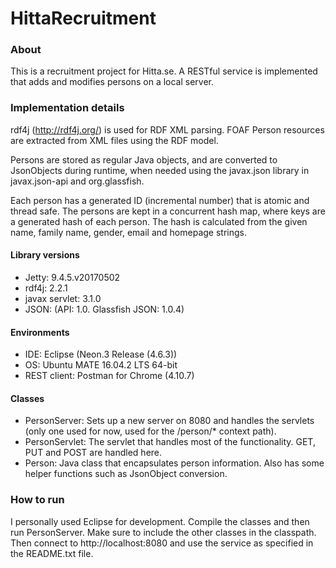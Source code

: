 # HittaRecruitment

### About
This is a recruitment project for Hitta.se. A RESTful service is implemented that adds and modifies persons on a local server.

### Implementation details
rdf4j (http://rdf4j.org/) is used for RDF XML parsing. FOAF Person resources are extracted from XML files using the RDF model.

Persons are stored as regular Java objects, and are converted to JsonObjects during runtime, when needed using the javax.json library in javax.json-api and org.glassfish.

Each person has a generated ID (incremental number) that is atomic and thread safe. The persons are kept in a concurrent hash map, where keys are a generated hash of each person. The hash is calculated from the given name, family name, gender, email and homepage strings.

#### Library versions
* Jetty: 9.4.5.v20170502
* rdf4j: 2.2.1
* javax servlet: 3.1.0
* JSON: (API: 1.0. Glassfish JSON: 1.0.4)

#### Environments
* IDE: Eclipse (Neon.3 Release (4.6.3))
* OS: Ubuntu MATE 16.04.2 LTS 64-bit
* REST client: Postman for Chrome (4.10.7)

#### Classes
* PersonServer: Sets up a new server on 8080 and handles the servlets (only one used for now, used for the /person/* context path).
* PersonServlet: The servlet that handles most of the functionality. GET, PUT and POST are handled here.
* Person: Java class that encapsulates person information. Also has some helper functions such as JsonObject conversion.

### How to run
I personally used Eclipse for development. Compile the classes and then run PersonServer. Make sure to include the other classes in the classpath. Then connect to http://localhost:8080 and use the service as specified in the README.txt file.
